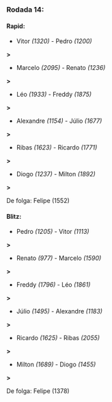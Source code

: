 ### Rodada 14:

#### Rapid:

* Vitor *(1320)*     -     Pedro *(1200)*

 **>** 
* Marcelo *(2095)*     -     Renato *(1236)*

 **>** 
* Léo *(1933)*     -     Freddy *(1875)*

 **>** 
* Alexandre *(1154)*     -     Júlio *(1677)*

 **>** 
* Ribas *(1623)*     -     Ricardo *(1771)*

 **>** 
* Diogo *(1237)*     -     Milton *(1892)*

 **>** 

De folga: Felipe (1552)

#### Blitz:

* Pedro *(1205)*     -     Vitor *(1113)*

 **>** 
* Renato *(977)*     -     Marcelo *(1590)*

 **>** 
* Freddy *(1796)*     -     Léo *(1861)*

 **>** 
* Júlio *(1495)*     -     Alexandre *(1183)*

 **>** 
* Ricardo *(1625)*     -     Ribas *(2055)*

 **>** 
* Milton *(1689)*     -     Diogo *(1455)*

 **>** 

De folga: Felipe (1378)


